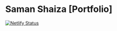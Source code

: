 # Saman Shaiza [Portfolio]

[![Netlify Status](https://api.netlify.com/api/v1/badges/6fb6cdeb-fe7b-405d-ba2c-73b42045ffca/deploy-status)](https://app.netlify.com/sites/samanshaiza/deploys)
